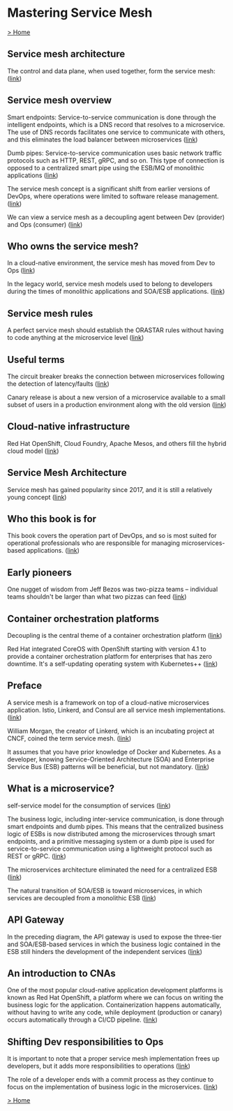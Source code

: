 # Mastering Service Mesh

[> Home](../README.md)
## Service mesh architecture



The control and data plane, when used together, form the service mesh: ([link](https://learning.oreilly.com/library/view/-/9781789615791/0d0d93c3-538d-4959-b23f-91c2c5266a46.xhtml#029106c1-f785-40c8-a35f-f2f36b34b284))

## Service mesh overview



Smart endpoints: Service-to-service communication is done through the intelligent endpoints, which is a DNS record that resolves to a microservice. The use of DNS records facilitates one service to communicate with others, and this eliminates the load balancer between microservices ([link](https://learning.oreilly.com/library/view/-/9781789615791/6c7e3a5a-2c0d-418a-b9d7-9e99a0d8b024.xhtml#fdd59c7a-6bee-4298-b40f-d54229240904))


Dumb pipes: Service-to-service communication uses basic network traffic protocols such as HTTP, REST, gRPC, and so on. This type of connection is opposed to a centralized smart pipe using the ESB/MQ of monolithic applications ([link](https://learning.oreilly.com/library/view/-/9781789615791/6c7e3a5a-2c0d-418a-b9d7-9e99a0d8b024.xhtml#c1500984-c8b5-4e3f-8965-bcb0e9531bd0))


The service mesh concept is a significant shift from earlier versions of DevOps, where operations were limited to software release management. ([link](https://learning.oreilly.com/library/view/-/9781789615791/6c7e3a5a-2c0d-418a-b9d7-9e99a0d8b024.xhtml#e9539b78-0c38-4079-80a8-3dfa0af62b64))


We can view a service mesh as a decoupling agent between Dev (provider) and Ops (consumer) ([link](https://learning.oreilly.com/library/view/-/9781789615791/6c7e3a5a-2c0d-418a-b9d7-9e99a0d8b024.xhtml#1ff42108-c7bd-4df9-a531-9cbe236ead6e))

## Who owns the service mesh?



In a cloud-native environment, the service mesh has moved from Dev to Ops ([link](https://learning.oreilly.com/library/view/-/9781789615791/a46e9885-a658-4f2c-8a5f-b1a2049754ca.xhtml#1dc63131-2a08-4032-a378-9a0513a0dd96))


In the legacy world, service mesh models used to belong to developers during the times of monolithic applications and SOA/ESB applications. ([link](https://learning.oreilly.com/library/view/-/9781789615791/a46e9885-a658-4f2c-8a5f-b1a2049754ca.xhtml#1024bd5b-2b23-4c01-9e44-e3f3728d8a68))

## Service mesh rules



A perfect service mesh should establish the ORASTAR rules without having to code anything at the microservice level ([link](https://learning.oreilly.com/library/view/-/9781789615791/06dd8fef-c3b2-41c4-a887-23742cbd7a22.xhtml#d4a1c749-ff5a-4ee5-8181-8ac36ed3cf21))

## Useful terms



The circuit breaker breaks the connection between microservices following the detection of latency/faults ([link](https://learning.oreilly.com/library/view/-/9781789615791/c064cb9b-0532-4ac4-8cb1-44868176406d.xhtml#ce775284-1ad8-413d-8887-3b22c1aa3383))


Canary release is about a new version of a microservice available to a small subset of users in a production environment along with the old version ([link](https://learning.oreilly.com/library/view/-/9781789615791/c064cb9b-0532-4ac4-8cb1-44868176406d.xhtml#76f6174e-41ca-42b2-8b0d-f805834af000))

## Cloud-native infrastructure



Red Hat OpenShift, Cloud Foundry, Apache Mesos, and others fill the hybrid cloud model ([link](https://learning.oreilly.com/library/view/-/9781789615791/91f3898f-ce41-4918-bb8d-c0cfb9907745.xhtml#c9cf43aa-417c-49bc-b6bb-bcd99ecea4f6))

## Service Mesh Architecture



Service mesh has gained popularity since 2017, and it is still a relatively young concept ([link](https://learning.oreilly.com/library/view/-/9781789615791/9d975ee7-fc79-4df3-9884-74001f76cc63.xhtml#abf5e148-9d0c-4485-af0e-246ea45d7dfa))

## Who this book is for



This book covers the operation part of DevOps, and so is most suited for operational professionals who are responsible for managing microservices-based applications. ([link](https://learning.oreilly.com/library/view/-/9781789615791/3481a187-cf3e-488d-8540-1c73973599e9.xhtml#ab070184-5d85-4e82-9088-3efbcf7c7c9d))

## Early pioneers



One nugget of wisdom from Jeff Bezos was two-pizza teams – individual teams shouldn't be larger than what two pizzas can feed ([link](https://learning.oreilly.com/library/view/-/9781789615791/3fd7bd40-c129-4831-b772-fcd4b4c693dc.xhtml#7dd69f4a-6eb8-4293-b407-70b0a3c384c2))

## Container orchestration platforms



Decoupling is the central theme of a container orchestration platform ([link](https://learning.oreilly.com/library/view/-/9781789615791/2218ac3b-059e-4f51-bc88-ea43a42b67d5.xhtml#8d89d3d4-2e4a-4222-87c2-bf49dde7b91f))


Red Hat integrated CoreOS with OpenShift starting with version 4.1 to provide a container orchestration platform for enterprises that has zero downtime. It's a self-updating operating system with Kubernetes++ ([link](https://learning.oreilly.com/library/view/-/9781789615791/2218ac3b-059e-4f51-bc88-ea43a42b67d5.xhtml#c877623a-0cfc-4311-8f21-cf7628ae1f88))

## Preface



A service mesh is a framework on top of a cloud-native microservices application. Istio, Linkerd, and Consul are all service mesh implementations. ([link](https://learning.oreilly.com/library/view/-/9781789615791/b59ac405-dba8-4a5c-9ad4-a7843043b30b.xhtml#ce0f9fc6-1e6d-4fd6-9e20-5fad5af91a74))


William Morgan, the creator of Linkerd, which is an incubating project at CNCF, coined the term service mesh. ([link](https://learning.oreilly.com/library/view/-/9781789615791/b59ac405-dba8-4a5c-9ad4-a7843043b30b.xhtml#3344d8f5-6aca-480a-a900-ffe670283310))


It assumes that you have prior knowledge of Docker and Kubernetes. As a developer, knowing Service-Oriented Architecture (SOA) and Enterprise Service Bus (ESB) patterns will be beneficial, but not mandatory. ([link](https://learning.oreilly.com/library/view/-/9781789615791/b59ac405-dba8-4a5c-9ad4-a7843043b30b.xhtml#96893470-ee42-437f-ac4a-4a9427973705))

## What is a microservice?



self-service model for the consumption of services ([link](https://learning.oreilly.com/library/view/-/9781789615791/de27c1c1-0d69-41c5-a387-f1b68145ad3a.xhtml#5b5177a9-60bd-4aba-a021-4ab86dd55001))


The business logic, including inter-service communication, is done through smart endpoints and dumb pipes. This means that the centralized business logic of ESBs is now distributed among the microservices through smart endpoints, and a primitive messaging system or a dumb pipe is used for service-to-service communication using a lightweight protocol such as REST or gRPC. ([link](https://learning.oreilly.com/library/view/-/9781789615791/de27c1c1-0d69-41c5-a387-f1b68145ad3a.xhtml#720dbe2b-ed17-4bcc-a3ce-4aae75cd86af))


The microservices architecture eliminated the need for a centralized ESB ([link](https://learning.oreilly.com/library/view/-/9781789615791/de27c1c1-0d69-41c5-a387-f1b68145ad3a.xhtml#3c11c7d2-17d9-4891-9dd6-f49ec02285fe))


The natural transition of SOA/ESB is toward microservices, in which services are decoupled from a monolithic ESB ([link](https://learning.oreilly.com/library/view/-/9781789615791/de27c1c1-0d69-41c5-a387-f1b68145ad3a.xhtml#ea1f006d-7542-4943-997c-634d0c102a4b))

## API Gateway



In the preceding diagram, the API gateway is used to expose the three-tier and SOA/ESB-based services in which the business logic contained in the ESB still hinders the development of the independent services ([link](https://learning.oreilly.com/library/view/-/9781789615791/ca3e8a26-b91d-479c-b2aa-b9dbe8c9267a.xhtml#ff449235-6b5b-4992-b516-b0a3af1989a3))

## An introduction to CNAs



One of the most popular cloud-native application development platforms is known as Red Hat OpenShift, a platform where we can focus on writing the business logic for the application. Containerization happens automatically, without having to write any code, while deployment (production or canary) occurs automatically through a CI/CD pipeline. ([link](https://learning.oreilly.com/library/view/-/9781789615791/5d1b86d2-90d6-4d36-a233-013de8ddeda7.xhtml#dcdd9860-ddc9-4bcf-ab47-7d15ae4ce3b8))

## Shifting Dev responsibilities to Ops



It is important to note that a proper service mesh implementation frees up developers, but it adds more responsibilities to operations ([link](https://learning.oreilly.com/library/view/-/9781789615791/e4469341-eb4f-41d8-8df6-4e45e254ce42.xhtml#13d917fc-bf97-4f82-9871-2b82fe968c9c))


The role of a developer ends with a commit process as they continue to focus on the implementation of business logic in the microservices. ([link](https://learning.oreilly.com/library/view/-/9781789615791/e4469341-eb4f-41d8-8df6-4e45e254ce42.xhtml#a7c80321-1a1e-477e-82f1-18ae81bb7118))

[> Home](../README.md)